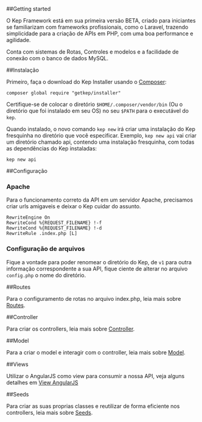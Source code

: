 ##Getting started

O Kep Framework está em sua primeira versão BETA, criado para iniciantes se familiarizam com frameworks profissionais, como o Laravel, trazendo simplicidade para a criação de APIs em PHP, com uma boa performance e agilidade.

Conta com sistemas de Rotas, Controles e modelos e a facilidade de conexão com o banco de dados MySQL.

##Instalação

Primeiro, faça o download do Kep Installer usando o [Composer](https://getcomposer.org/):

	composer global require "getkep/installer"

Certifique-se de colocar o diretório `$HOME/.composer/vendor/bin` (Ou o diretório que foi instalado em seu OS) no seu `$PATH` para o executável do `kep`.

Quando instalado, o novo comando `kep new` irá criar uma instalação do Kep fresquinha no diretório que você especificar. Exemplo, `kep new api` vai criar um diretório chamado api, contendo uma instalação fresquinha, com todas as dependências do Kep instaladas:

    kep new api 

##Configuração

### Apache

Para o funcionamento correto da API em um servidor Apache, precisamos criar urls amigaveis e deixar o Kep cuidar do assunto.

	RewriteEngine On
	RewriteCond %{REQUEST_FILENAME} !-f
	RewriteCond %{REQUEST_FILENAME} !-d
	RewriteRule .index.php [L]

### Configuração de arquivos

Fique a vontade para poder renomear o diretório do Kep, de `v1` para outra informação correspondente a sua API, fique ciente de alterar no arquivo `config.php` o nome do diretório.

##Routes

Para o configuramento de rotas no arquivo index.php, leia mais sobre [Routes](/#/docs/routing).

##Controller

Para criar os controllers, leia mais sobre [Controller](/#/docs/controller).

##Model

Para a criar o model e interagir com o controller, leia mais sobre [Model](/#/docs/model).

##Views

Utilizar o AngularJS como view para consumir a nossa API, veja alguns detalhes em [View AngularJS](/#/docs/angularjs)

##Seeds

Para criar as suas proprias classes e reutilizar de forma eficiente nos controllers, leia mais sobre [Seeds](/#/docs/seeds).
